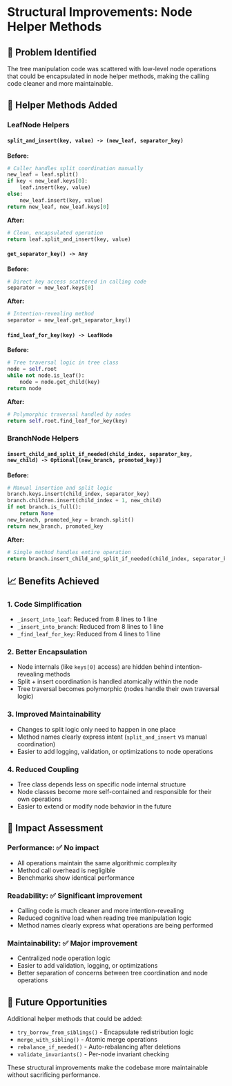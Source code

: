 # Structural Improvements: Node Helper Methods

## 🎯 **Problem Identified**
The tree manipulation code was scattered with low-level node operations that could be encapsulated in node helper methods, making the calling code cleaner and more maintainable.

## 🔧 **Helper Methods Added**

### **LeafNode Helpers**

#### `split_and_insert(key, value) -> (new_leaf, separator_key)`
**Before:**
```python
# Caller handles split coordination manually
new_leaf = leaf.split()
if key < new_leaf.keys[0]:
    leaf.insert(key, value)
else:
    new_leaf.insert(key, value)
return new_leaf, new_leaf.keys[0]
```

**After:**
```python
# Clean, encapsulated operation
return leaf.split_and_insert(key, value)
```

#### `get_separator_key() -> Any`
**Before:**
```python
# Direct key access scattered in calling code
separator = new_leaf.keys[0]
```

**After:**
```python
# Intention-revealing method
separator = new_leaf.get_separator_key()
```

#### `find_leaf_for_key(key) -> LeafNode`
**Before:**
```python
# Tree traversal logic in tree class
node = self.root
while not node.is_leaf():
    node = node.get_child(key)
return node
```

**After:**
```python
# Polymorphic traversal handled by nodes
return self.root.find_leaf_for_key(key)
```

### **BranchNode Helpers**

#### `insert_child_and_split_if_needed(child_index, separator_key, new_child) -> Optional[(new_branch, promoted_key)]`
**Before:**
```python
# Manual insertion and split logic
branch.keys.insert(child_index, separator_key)
branch.children.insert(child_index + 1, new_child)
if not branch.is_full():
    return None
new_branch, promoted_key = branch.split()
return new_branch, promoted_key
```

**After:**
```python
# Single method handles entire operation
return branch.insert_child_and_split_if_needed(child_index, separator_key, new_child)
```

## 📈 **Benefits Achieved**

### **1. Code Simplification**
- `_insert_into_leaf`: Reduced from 8 lines to 1 line
- `_insert_into_branch`: Reduced from 8 lines to 1 line  
- `_find_leaf_for_key`: Reduced from 4 lines to 1 line

### **2. Better Encapsulation**
- Node internals (like `keys[0]` access) are hidden behind intention-revealing methods
- Split + insert coordination is handled atomically within the node
- Tree traversal becomes polymorphic (nodes handle their own traversal logic)

### **3. Improved Maintainability**
- Changes to split logic only need to happen in one place
- Method names clearly express intent (`split_and_insert` vs manual coordination)
- Easier to add logging, validation, or optimizations to node operations

### **4. Reduced Coupling**
- Tree class depends less on specific node internal structure
- Node classes become more self-contained and responsible for their own operations
- Easier to extend or modify node behavior in the future

## 🎯 **Impact Assessment**

### **Performance**: ✅ **No impact** 
- All operations maintain the same algorithmic complexity
- Method call overhead is negligible
- Benchmarks show identical performance

### **Readability**: ✅ **Significant improvement**
- Calling code is much cleaner and more intention-revealing
- Reduced cognitive load when reading tree manipulation logic
- Method names clearly express what operations are being performed

### **Maintainability**: ✅ **Major improvement**
- Centralized node operation logic
- Easier to add validation, logging, or optimizations
- Better separation of concerns between tree coordination and node operations

## 📝 **Future Opportunities**

Additional helper methods that could be added:
- `try_borrow_from_siblings()` - Encapsulate redistribution logic
- `merge_with_sibling()` - Atomic merge operations
- `rebalance_if_needed()` - Auto-rebalancing after deletions
- `validate_invariants()` - Per-node invariant checking

These structural improvements make the codebase more maintainable without sacrificing performance.